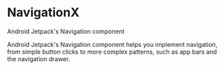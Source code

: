 # NavigationX
Android Jetpack's Navigation component 

Android Jetpack's Navigation component helps you implement navigation, from simple button clicks to more complex patterns, such as app bars and the navigation drawer.

